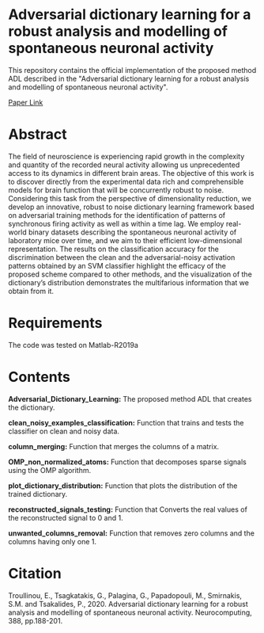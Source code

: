 # Adversarial dictionary learning for a robust analysis and modelling of spontaneous neuronal activity

This repository contains the official implementation of the proposed method ADL described in the "Adversarial dictionary learning for a robust analysis and modelling of spontaneous neuronal activity".

[Paper Link](https://www.sciencedirect.com/science/article/pii/S0925231220300862?casa_token=_wAwet7U6oYAAAAA:TbeD-NqHBe5aCoSfIUzir7Ia3q-f57Gze3q3E5R1_ziHbf_K7CpmFshMhWKecCEBR9C3v5czDA)

# Abstract
The field of neuroscience is experiencing rapid growth in the complexity and quantity of the recorded neural activity allowing us unprecedented access to its dynamics in different brain areas. The objective of this work is to discover directly from the experimental data rich and comprehensible models for brain function that will be concurrently robust to noise. Considering this task from the perspective of dimensionality reduction, we develop an innovative, robust to noise dictionary learning framework based on adversarial training methods for the identification of patterns of synchronous firing activity as well as within a time lag. We employ real-world binary datasets describing the spontaneous neuronal activity of laboratory mice over time, and we aim to their efficient low-dimensional representation. The results on the classification accuracy for the discrimination between the clean and the adversarial-noisy activation patterns obtained by an SVM classifier highlight the efficacy of the proposed scheme compared to other methods, and the visualization of the dictionary’s distribution demonstrates the multifarious information that we obtain from it.

# Requirements

The code was tested on Matlab-R2019a

# Contents

**Adversarial_Dictionary_Learning:** The proposed method ADL that creates the dictionary.

**clean_noisy_examples_classification:** Function that trains and tests the classifier on clean and noisy data.

**column_merging:** Function that merges the columns of a matrix.

**OMP_non_normalized_atoms:** Function that decomposes sparse signals using the OMP algorithm.

**plot_dictionary_distribution:** Function that plots the distribution of the trained dictionary. 

**reconstructed_signals_testing:** Function that Converts the real values of the reconstructed signal to 0 and 1.

**unwanted_columns_removal:** Function that removes zero columns and the columns having only one 1. 

# Citation

Troullinou, E., Tsagkatakis, G., Palagina, G., Papadopouli, M., Smirnakis, S.M. and Tsakalides, P., 2020. Adversarial dictionary learning for a robust analysis and modelling of spontaneous neuronal activity. Neurocomputing, 388, pp.188-201.
